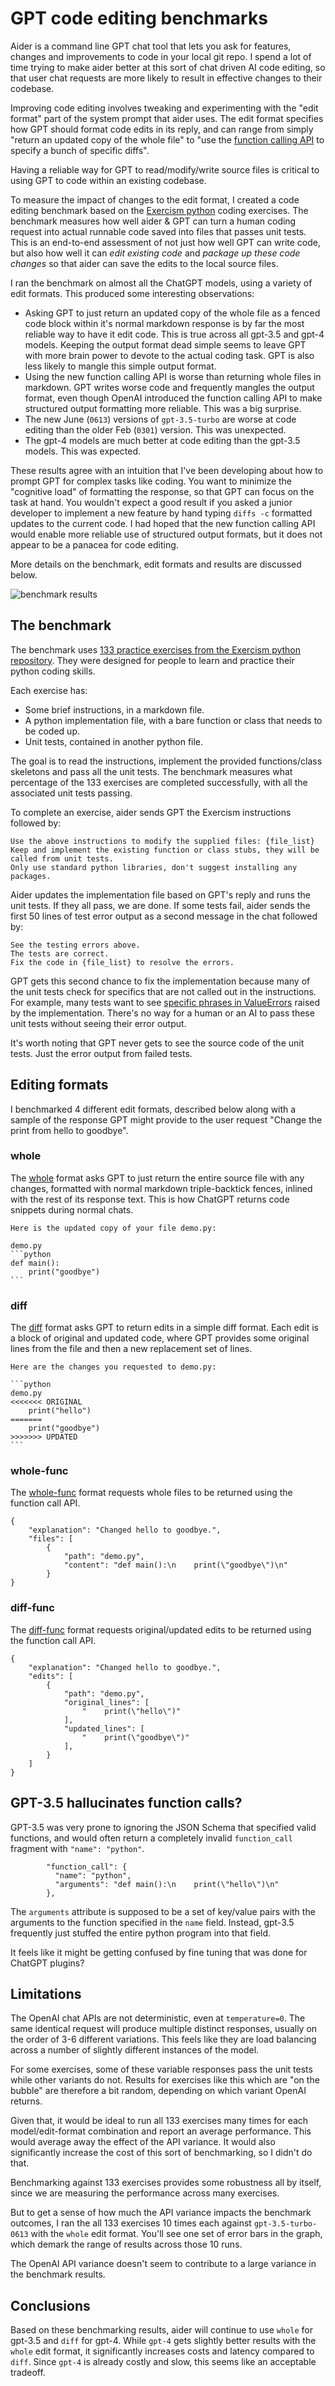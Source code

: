 
# GPT code editing benchmarks

Aider is a command line GPT chat tool that lets you ask for features, changes and
improvements to code in your local git repo.
I spend a lot of time trying to make aider better at this sort of chat driven AI code editing,
so that user chat requests are more likely to result in effective changes to their codebase.

Improving code editing involves tweaking and experimenting with 
the "edit format" part of the system prompt that aider uses.
The edit format specifies how GPT should format code edits in its reply,
and can range from simply "return an updated copy of the whole file" to
"use the 
[function calling API](https://openai.com/blog/function-calling-and-other-api-updates)
to specify a bunch of specific diffs".

Having a reliable way for GPT to read/modify/write source files is critical to
using GPT to code within an existing codebase.

To measure the impact of changes to the edit format,
I created a code editing benchmark based on the
[Exercism python](https://github.com/exercism/python)
coding exercises.
The benchmark measures how well aider & GPT can turn
a human coding request into
actual runnable code saved into files that passes unit tests.
This is an end-to-end assessment
of not just how well GPT can write code, but also how well it
can *edit existing code* and
*package up these code changes*
so that aider can save the edits to the
local source files.

I ran the benchmark
on almost all the ChatGPT models, using a variety of edit formats.
This produced some interesting observations:

  - Asking GPT to just return an updated copy of the whole file as a fenced code block within it's normal markdown response is by far the most reliable way to have it edit code. This is true across all gpt-3.5 and gpt-4 models. Keeping the output format dead simple seems to leave GPT with more brain power to devote to the actual coding task. GPT is also less likely to mangle this simple output format.
  - Using the new function calling API is worse than returning whole files in markdown. GPT writes worse code and frequently mangles the output format, even though OpenAI introduced the function calling API to make structured output formatting more reliable. This was a big surprise.
  - The new June (`0613`) versions of `gpt-3.5-turbo` are worse at code editing than the older Feb (`0301`) version. This was unexpected.
  - The gpt-4 models are much better at code editing than the gpt-3.5 models. This was expected.

These results agree with an intuition that I've been
developing about how to prompt GPT for complex tasks like coding.
You want to minimize the "cognitive load" of formatting the response, so that
GPT can focus on the task at hand.
You wouldn't expect a good result if you asked a junior developer to
implement a new feature by hand typing `diffs -c` formatted updates to the current code.
I had hoped that the new function calling API would enable more reliable use of
structured output formats, but it does not appear to be a panacea
for code editing.

More details on the benchmark, edit formats and results are discussed below.

![benchmark results](../assets/benchmarks.svg)

## The benchmark

The benchmark uses 
[133 practice exercises from the Exercism python repository](https://github.com/exercism/python/tree/main/exercises/practice).
They were designed for people to learn and practice
their python coding skills.

Each exercise has:

  - Some brief instructions, in a markdown file.
  - A python implementation file, with a bare function or class that needs to be coded up.
  - Unit tests, contained in another python file.

The goal is to read the instructions, implement the provided functions/class skeletons
and pass all the unit tests. The benchmark measures what percentage of
the 133 exercises are completed successfully, with all the associated unit tests passing.

To complete an exercise, aider sends GPT the Exercism instructions followed by:

```
Use the above instructions to modify the supplied files: {file_list}
Keep and implement the existing function or class stubs, they will be called from unit tests.
Only use standard python libraries, don't suggest installing any packages.
```

Aider updates the implementation file based on GPT's reply and runs the unit tests.
If they all pass, we are done. If some tests fail, aider sends
the first 50 lines of test error output as a second message in the chat followed by:

```
See the testing errors above.
The tests are correct.
Fix the code in {file_list} to resolve the errors.
```

GPT gets this second chance to fix the implementation because
many of the unit tests check for specifics that are not
called out in the instructions.
For example, many tests want to see
[specific phrases in ValueErrors](https://github.com/exercism/python/blob/f6caa44faa8fb7d0de9a54ddb5c6183e027429c6/exercises/practice/queen-attack/queen_attack_test.py#L31)
raised by
the implementation.
There's no way for a human or an AI
to pass these unit tests
without seeing their error output.

It's worth noting that GPT never gets to see the source code of the unit tests.
Just the error output from failed tests.

## Editing formats

I benchmarked 4 different edit formats,
described below along with a sample of the response GPT might provide to the user request
"Change the print from hello to goodbye".

### whole

The
[whole](https://github.com/paul-gauthier/aider/blob/main/aider/coders/wholefile_prompts.py)
format asks GPT to just return the entire source file with any changes, formatted with normal markdown triple-backtick fences, inlined with the rest of its response text. This is how ChatGPT returns code snippets during normal chats.

````
Here is the updated copy of your file demo.py:

demo.py
```python
def main():
    print("goodbye")
```
````

### diff

The [diff](https://github.com/paul-gauthier/aider/blob/main/aider/coders/editblock_prompts.py)
format asks GPT to return edits in a simple diff format.
Each edit is a block of original and updated code, where GPT provides some original lines from the file and then a new replacement set of lines.

````
Here are the changes you requested to demo.py:

```python
demo.py
<<<<<<< ORIGINAL
    print("hello")
=======
    print("goodbye")
>>>>>>> UPDATED
```
````

### whole-func

The [whole-func](https://github.com/paul-gauthier/aider/blob/main/aider/coders/wholefile_func_coder.py) format requests whole files to be returned using the function call API.


```
{
    "explanation": "Changed hello to goodbye.",
    "files": [
        {
            "path": "demo.py",
            "content": "def main():\n    print(\"goodbye\")\n"
        }
}
```

### diff-func

The
[diff-func](https://github.com/paul-gauthier/aider/blob/main/aider/coders/editblock_func_coder.py)
format requests original/updated edits to be returned using the function call API.

```
{
    "explanation": "Changed hello to goodbye.",
    "edits": [
        {
            "path": "demo.py",
            "original_lines": [
                "    print(\"hello\")"
            ],
            "updated_lines": [
                "    print(\"goodbye\")"
            ],
        }
    ]
}       
```

## GPT-3.5 hallucinates function calls?

GPT-3.5 was very prone to ignoring the JSON Schema that specified valid functions,
and would often return a completely invalid `function_call` fragment with `"name": "python"`.

```
        "function_call": {
          "name": "python",
          "arguments": "def main():\n    print(\"hello\")\n"
        },
```

The `arguments` attribute is supposed to be a set of key/value pairs
with the arguments to the function specified in the `name` field.
Instead, gpt-3.5 frequently just stuffed the entire python
program into that field.

It feels like it might be getting confused by fine tuning that was done for ChatGPT plugins?

## Limitations

The OpenAI chat APIs are not deterministic, even at `temperature=0`.
The same identical request will produce multiple distinct responses,
usually on the order of 3-6 different variations. This feels
like they are load balancing across a number of slightly different
instances of the model.

For some exercises, some of these variable responses pass the unit tests while
other variants do not. Results for exercises like this which are
"on the bubble" 
are therefore a bit random, depending on which variant OpenAI returns.

Given that, it would be ideal to run all 133 exercises many times for each
model/edit-format combination and report an average performance.
This would average away the effect of the API variance.
It would also significantly increase the cost of this sort of benchmarking,
so I didn't do that.

Benchmarking against 133 exercises provides some robustness all by itself, since
we are measuring the performance across many exercises.

But to get a sense of how much the API variance impacts the benchmark outcomes,
I ran the all 133 exercises 10 times each
against `gpt-3.5-turbo-0613` with the `whole` edit format.
You'll see one set of error bars in the graph, which demark
the range of results across those 10 runs.

The OpenAI API variance doesn't seem to
contribute to a large variance in the benchmark results.

## Conclusions

Based on these benchmarking results, aider will continue to use
`whole` for gpt-3.5 and `diff` for gpt-4.
While `gpt-4` gets slightly better results with the `whole` edit format,
it significantly increases costs and latency compared to `diff`.
Since `gpt-4` is already costly and slow, this seems like an acceptable
tradeoff.


